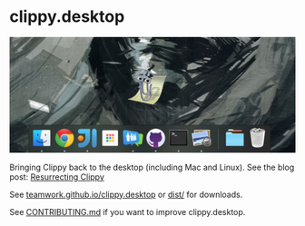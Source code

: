 # clippy.desktop

![Mac OS X screenshot](docs/images/mac.png)

Bringing Clippy back to the desktop (including Mac and Linux). See the blog post: [Resurrecting Clippy](https://engineroom.teamwork.com/resurrecting-clippy)

See [teamwork.github.io/clippy.desktop](https://teamwork.github.io/clippy.desktop) or [dist/](dist/) for downloads.

See [CONTRIBUTING.md](CONTRIBUTING.md) if you want to improve clippy.desktop.
